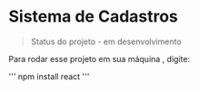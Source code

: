 <h1> Sistema de Cadastros </h1>

>Status do projeto - em desenvolvimento

Para rodar esse projeto em sua máquina , digite:

'''
npm install react
'''
